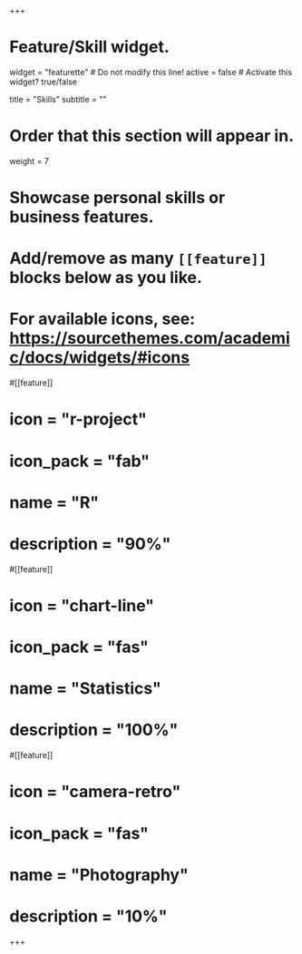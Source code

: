 +++
# Feature/Skill widget.
widget = "featurette"  # Do not modify this line!
active = false  # Activate this widget? true/false

title = "Skills"
subtitle = ""

# Order that this section will appear in.
weight = 7

# Showcase personal skills or business features.
#
# Add/remove as many `[[feature]]` blocks below as you like.
#
# For available icons, see: https://sourcethemes.com/academic/docs/widgets/#icons

#[[feature]]
#  icon = "r-project"
#  icon_pack = "fab"
#  name = "R"
#  description = "90%"

#[[feature]]
#  icon = "chart-line"
#  icon_pack = "fas"
#  name = "Statistics"
#  description = "100%"  

#[[feature]]
#  icon = "camera-retro"
#  icon_pack = "fas"
#  name = "Photography"
#  description = "10%"

+++
